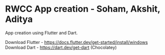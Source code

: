 # RWCC App creation - Soham, Akshit, Aditya
App creation using Flutter and Dart.

Download Flutter - https://docs.flutter.dev/get-started/install/windows
Download Dart - https://dart.dev/get-dart (Chocolatey)
